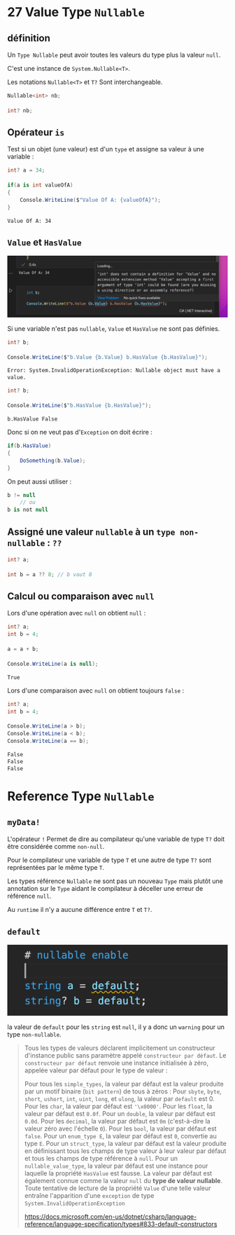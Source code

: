 # 27 Value Type `Nullable`



## définition

Un `Type Nullable` peut avoir toutes les valeurs du type plus la valeur `null`.

C'est une instance de `System.Nullable<T>`.

Les notations `Nullable<T>` et `T?` Sont interchangeable.

```cs
Nullable<int> nb;

int? nb;
```



## Opérateur `is`

Test si un objet (une valeur) est d'un `type` et assigne sa valeur à une variable :

```cs
int? a = 34;

if(a is int valueOfA)
{
    Console.WriteLine($"Value Of A: {valueOfA}");
}
```

```
Value Of A: 34
```



## `Value` et `HasValue`

<img src="assets/value-and-hasvalue-doesnt-exists-without-nullable.png" alt="value-and-hasvalue-doesnt-exists-without-nullable" style="zoom:50%;" />

Si une variable n'est pas `nullable`, `Value` et `HasValue` ne sont pas définies.

```cs
int? b;

Console.WriteLine($"b.Value {b.Value} b.HasValue {b.HasValue}");
```

```
Error: System.InvalidOperationException: Nullable object must have a value.
```

```cs
int? b;

Console.WriteLine($"b.HasValue {b.HasValue}");
```

```
b.HasValue False
```

Donc si on ne veut pas d'`Exception` on doit écrire :

```cs
if(b.HasValue)
{
    DoSomething(b.Value);
}
```

On peut aussi utiliser :

```cs
b != null
    // ou
b is not null
```



## Assigné une valeur `nullable` à un `type non-nullable` : `??`

```cs
int? a;

int b = a ?? 8; // b vaut 8
```

 

## Calcul ou comparaison avec `null`

Lors d'une opération avec `null` on obtient `null` :

```cs
int? a;
int b = 4;

a = a + b;

Console.WriteLine(a is null);
```

```
True
```

Lors d'une comparaison avec `null` on obtient toujours `false` :

```cs
int? a;
int b = 4;

Console.WriteLine(a > b);
Console.WriteLine(a < b);
Console.WriteLine(a == b);
```

```
False
False
False
```



# Reference Type `Nullable`

## `myData!`

L'opérateur `!` Permet de dire au compilateur qu'une variable de type `T?` doit être considérée comme `non-null`.

Pour le compilateur une variable de type `T` et une autre de type `T?` sont représentées par le même type `T`.

Les types référence `Nullable` ne sont pas un nouveau `Type` mais plutôt une annotation sur le `Type` aidant le compilateur à déceller une erreur de référence `null`.

Au `runtime` il n'y a aucune différence entre `T` et `T?`.



## `default`

<img src="assets/nullable-default-warning-check-compiler.png" alt="nullable-default-warning-check-compiler" style="zoom:50%;" />

la valeur de `default` pour les `string` est `null`, il y a donc un `warning` pour un type `non-nullable`.

> Tous les types de valeurs déclarent implicitement un constructeur d'instance public sans paramètre appelé `constructeur par défaut`. Le `constructeur par défaut` renvoie une instance initialisée à zéro, appelée valeur par défaut pour le type de valeur :
>
> Pour tous les `simple_types`, la valeur par défaut est la valeur produite par un motif binaire (`bit pattern`) de tous à zéros :
> Pour `sbyte`, `byte`, `short`, `ushort`, `int`, `uint`, `long`, et `ulong`, la valeur par `default` est 0.
> Pour les `char`, la valeur par défaut est `'\x0000'`.
> Pour les `float`, la valeur par défaut est `0.0f`.
> Pour un `double`, la valeur par défaut est `0.0d`.
> Pour les `decimal`, la valeur par défaut est `0m` (c'est-à-dire la valeur zéro avec l'échelle `0`).
> Pour les `bool`, la valeur par défaut est `false`.
> Pour un `enum_type E`, la valeur par défaut est `0`, convertie au type `E`.
> Pour un `struct_type`, la valeur par défaut est la valeur produite en définissant tous les champs de type valeur à leur valeur par défaut et tous les champs de type référence à `null`.
> Pour un `nullable_value_type`, la valeur par défaut est une instance pour laquelle la propriété `HasValue` est fausse. La valeur par défaut est également connue comme la valeur `null` du **type de valeur nullable**. Toute tentative de lecture de la propriété `Value` d'une telle valeur entraîne l'apparition d'une `exception` de type `System.InvalidOperationException` 
>
> 
>
> https://docs.microsoft.com/en-us/dotnet/csharp/language-reference/language-specification/types#833-default-constructors